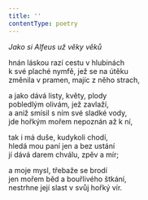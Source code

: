 ```yaml
---
title: ''
contentType: poetry
---
```


<section>

_Jako si Alfeus už věky věků_

hnán láskou razí cestu v hlubinách  
k své plaché nymfě, jež se na útěku  
změnila v pramen, majíc z něho strach,

</section>

<section>

a jako dává listy, květy, plody  
pobledlým olivám, jež zavlaží,  
a aniž smísil s ním své sladké vody,  
jde hořkým mořem nepoznán až k ní,

</section>

<section>

tak i má duše, kudykoli chodí,  
hledá mou paní jen a bez ustání  
jí dává darem chválu, zpěv a mír;

</section>

<section>

a moje mysl, třebaže se brodí  
jen mořem běd a bouřlivého štkání,  
nestrhne její slast v svůj hořký vír.

</section>
